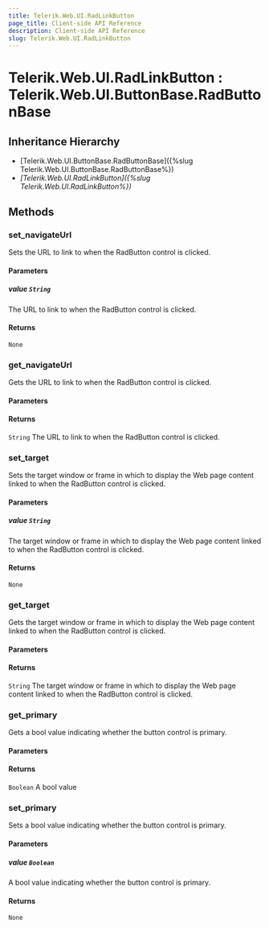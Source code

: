 ```yaml
---
title: Telerik.Web.UI.RadLinkButton
page_title: Client-side API Reference
description: Client-side API Reference
slug: Telerik.Web.UI.RadLinkButton
---
```


# Telerik.Web.UI.RadLinkButton : Telerik.Web.UI.ButtonBase.RadButtonBase

## Inheritance Hierarchy

* [Telerik.Web.UI.ButtonBase.RadButtonBase]({%slug Telerik.Web.UI.ButtonBase.RadButtonBase%})
* *[Telerik.Web.UI.RadLinkButton]({%slug Telerik.Web.UI.RadLinkButton%})*

## Methods

### set_navigateUrl

Sets the URL to link to when the RadButton control is clicked.

#### Parameters

##### value `String`

The URL to link to when the RadButton control is clicked.

#### Returns

`None` 

### get_navigateUrl

Gets the URL to link to when the RadButton control is clicked.

#### Parameters

#### Returns

`String` The URL to link to when the RadButton control is clicked.

### set_target

Sets the target window or frame in which to display the Web page content linked to when the RadButton control is clicked.

#### Parameters

##### value `String`

The target window or frame in which to display the Web page content linked to when the RadButton control is clicked.

#### Returns

`None` 

### get_target

Gets the target window or frame in which to display the Web page content linked to when the RadButton control is clicked.

#### Parameters

#### Returns

`String` The target window or frame in which to display the Web page content linked to when the RadButton control is clicked.

### get_primary

Gets a bool value indicating whether the button control is primary.

#### Parameters

#### Returns

`Boolean` A bool value

### set_primary

Sets a bool value indicating whether the button control is primary.

#### Parameters

##### value `Boolean`

A bool value indicating whether the button control is primary.

#### Returns

`None` 